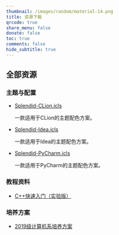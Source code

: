 ```yaml
---
thumbnail: /images/random/material-14.png
title: 资源下载
qrcode: true
share_menu: false
donate: false
toc: true
comments: false
hide_subtitle: true
---
```


## 全部资源

### 主题与配置

- [Splendid-CLion.icls](themes/Splendid-CLion.icls)

  一款适用于CLion的主题配色方案。

- [Splendid-Idea.icls](themes/Splendid-Idea.icls)

  一款适用于Idea的主题配色方案。

- [Splendid-PyCharm.icls](themes/Splendid-PyCharm.icls)

  一款适用于PyCharm的主题配色方案。


### 教程资料

- [C++快速入门（实验版）](tutorials/cpp/)

### 培养方案

- [2019级计算机系培养方案](curricula)
